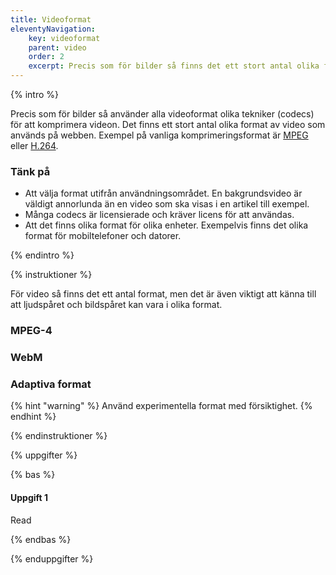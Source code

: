 ```yaml
---
title: Videoformat
eleventyNavigation:
    key: videoformat
    parent: video
    order: 2
    excerpt: Precis som för bilder så finns det ett stort antal olika format av video som används på webben.
---
```


{% intro %}

Precis som för bilder så använder alla videoformat olika tekniker (codecs) för att komprimera videon. Det finns ett stort antal olika format av video som används på webben. Exempel på vanliga komprimeringsformat är [MPEG](https://en.wikipedia.org/wiki/MPEG) eller [H.264](https://en.wikipedia.org/wiki/H.264/MPEG-4_AVC). 

### Tänk på

- Att välja format utifrån användningsområdet. En bakgrundsvideo är väldigt annorlunda än en video som ska visas i en artikel till exempel.
- Många codecs är licensierade och kräver licens för att användas.
- Att det finns olika format för olika enheter. Exempelvis finns det olika format för mobiltelefoner och datorer.

{% endintro %}

{% instruktioner %}

För video så finns det ett antal format, men det är även viktigt att känna till att ljudspåret och bildspåret kan vara i olika format.

### MPEG-4

### WebM

### Adaptiva format



{% hint "warning" %}
Använd experimentella format med försiktighet.
{% endhint %}

{% endinstruktioner %}

{% uppgifter %}

{% bas %}

#### Uppgift 1
Read

{% endbas %}

{% enduppgifter %}

